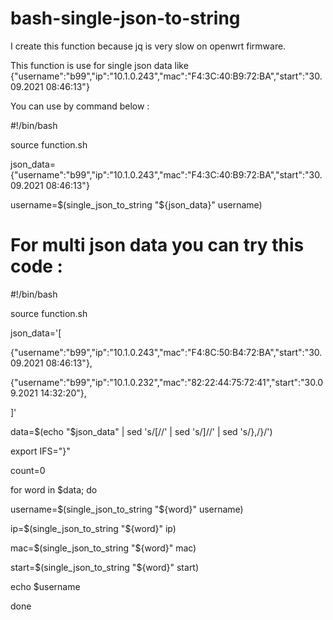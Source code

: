 # bash-single-json-to-string
I create this function because jq is very slow on openwrt firmware.

This function is use for single json data like {"username":"b99","ip":"10.1.0.243","mac":"F4:3C:40:B9:72:BA","start":"30.09.2021 08:46:13"}

You can use by command below :

#!/bin/bash

source function.sh

json_data={"username":"b99","ip":"10.1.0.243","mac":"F4:3C:40:B9:72:BA","start":"30.09.2021 08:46:13"}

username=$(single_json_to_string "${json_data}" username)

# For multi json data you can try this code :

#!/bin/bash

source function.sh

json_data='[

{"username":"b99","ip":"10.1.0.243","mac":"F4:8C:50:B4:72:BA","start":"30.09.2021 08:46:13"},

{"username":"b99","ip":"10.1.0.232","mac":"82:22:44:75:72:41","start":"30.09.2021 14:32:20"},

]'

data=$(echo "$json_data" | sed 's/\[//'  | sed 's/\]//' | sed 's/},/}/')

export IFS="}"

count=0

for word in $data; do
  
  username=$(single_json_to_string "${word}" username)
  
  ip=$(single_json_to_string "${word}" ip)
  
  mac=$(single_json_to_string "${word}" mac)
  
  start=$(single_json_to_string "${word}" start)
  
  echo $username
  
done
